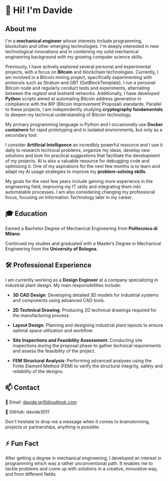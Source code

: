 # 👋 Hi! I'm Davide

## About me

I'm a **mechanical engineer** whose interests include programming, blockchain and other emerging technologies. I'm deeply interested in new technological innovations and in combining my solid mechanical engineering background with my growing computer science skills.

Previously, I have actively explored several personal and experimental projects, with a focus on **Bitcoin** and blockchain technologies. Currently, I am involved in a Bitcoin mining project, specifically experimenting with protocols such as Stratum and GBT (GetBlockTemplate). I run a personal Bitcoin node and regularly conduct tests and experiments, alternating between the *regtest* and *testnet4* networks. Additionally, I have developed **Python** scripts aimed at automating Bitcoin address generation in compliance with the BIP (Bitcoin Improvement Proposal) standards. Parallel to these projects, I am independently studying **cryptography fundamentals** to deepen my technical understanding of Bitcoin technology.

My primary programming language is Python and I occasionally use **Docker containers** for rapid prototyping and in isolated environments, but only as a secondary tool.

I consider **Artificial Intelligence** an incredibly powerful resource and I use it daily to research technical problems, organize my ideas, develop new solutions and look for practical suggestions that facilitate the development of my projects. AI is also a valuable resource for debugging code and optimizing it. One of my aspirations for the next few months is to learn and adapt my AI usage strategies to improve my **problem-solving skills**.

My goals for the next few years include gaining more experience in the engineering field, improving my IT skills and integrating them into automatable processes. I am also considering changing my professional focus, focusing on Information Technology later in my career.

## 🎓 Education

Earned a Bachelor Degree of Mechanical Engineering from **Politecnico di Milano**.

Continued my studies and graduated with a Master’s Degree in Mechanical Engineering from the **University of Bologna**.

## 🛠️ Professional Experience

I am currently working as a **Design Engineer** at a company specializing in industrial plant design. My main responsibilities include:

- **3D CAD Design**: Developing detailed 3D models for industrial systems and components using advanced CAD tools.

- **2D Technical Drawing**: Producing 2D technical drawings required for the manufacturing process.

- **Layout Design**: Planning and designing industrial plant layouts to ensure optimal space utilization and workflow.

- **Site Inspections and Feasibility Assessment**: Conducting site inspections during the proposal phase to gather technical requirements and assess the feasibility of the project.

- **FEM Structural Analysis**: Performing advanced analyses using the Finite Element Method (FEM) to verify the structural integrity, safety and reliability of the designs.

## 📫 Contact

📧 Email: davide.grilli@outlook.com

🐙 GitHub: davide3011

Don't hesitate to drop me a message when it comes to brainstorming, projects or partnerships, anything is possible.

## ⚡ Fun Fact

After getting a degree in mechanical engineering, I developed an interest in programming which was a rather unconventional path. It enables me to tackle problems and come up with solutions in a creative, innovative way, and from different fields.


